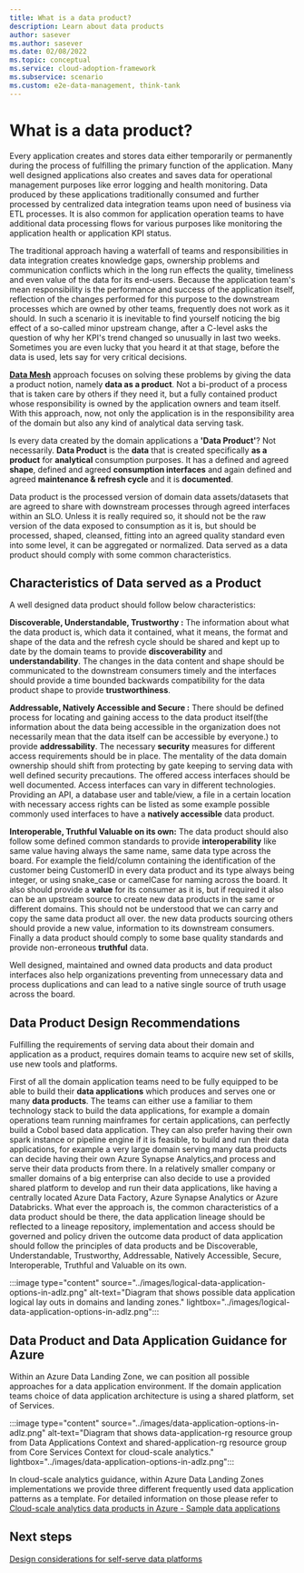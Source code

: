 ```yaml
---
title: What is a data product?
description: Learn about data products
author: sasever
ms.author: sasever
ms.date: 02/08/2022
ms.topic: conceptual
ms.service: cloud-adoption-framework
ms.subservice: scenario
ms.custom: e2e-data-management, think-tank
---
```


# What is a data product?
<!---Intro -->
Every application creates and stores data either temporarily or permanently during the process of fulfilling the primary function of the application. Many well designed applications also creates and saves data for operational management purposes like error logging and health monitoring. Data produced by these applications traditionally consumed and further processed by centralized data integration teams upon need of business via ETL processes. It is also common for application operation teams to have additional data processing flows for various purposes like monitoring the application health or application KPI status.

<!---Problem -->

The traditional approach having a waterfall of teams and responsibilities in data integration creates knowledge gaps, ownership problems and communication conflicts which in the long run effects the quality, timeliness and even value of the data for its end-users. Because the application team's mean responsibility is the performance and success of the application itself, reflection of the changes performed for this purpose to the downstream processes which are owned by other teams, frequently does not work as it should. In such a scenario it is inevitable to find yourself noticing the big effect of a so-called minor upstream change, after a C-level asks the question of why her KPI's trend changed so unusually in last two weeks. Sometimes you are even lucky that you heard it at that stage, before the data is used, lets say for very critical decisions.

<!---Solution Suggestion -->

**[Data Mesh](./what-is-data-mesh.md)** approach focuses on solving these problems by giving the data a product notion, namely **data as a product**. Not a bi-product of a process that is taken care by others if they need it, but a fully contained product whose responsibility is owned by the application owners and team itself. With this approach, now, not only the application is in the responsibility area of the domain but also any kind of analytical data serving task.

<!---design considerations -->

Is every data created by the domain applications a **'Data Product'**? Not necessarily.
**Data Product** is the **data** that is created specifically **as a product** for **analytical** consumption purposes. It has a defined and agreed **shape**, defined and agreed **consumption interfaces** and again defined and agreed **maintenance & refresh cycle** and it is **documented**.

Data product is the processed version of domain data assets/datasets that are agreed to share with downstream processes through agreed interfaces within an SLO. Unless it is really required so, it should not be the raw version of the data exposed to consumption as it is, but should be processed, shaped, cleansed, fitting into an agreed quality standard even into some level, it can be aggregated or normalized. Data served as a data product should comply with some common characteristics.

## Characteristics of Data served as a Product

A well designed data product should follow below characteristics:

**Discoverable, Understandable, Trustworthy :** The information about what the data product is, which data it contained, what it means, the format and shape of the data and the refresh cycle should be shared and kept up to date by the domain teams to provide **discoverability** and **understandability**. The changes in the data content and shape should be communicated to the downstream consumers timely and the interfaces should provide a time bounded backwards compatibility for the data product shape to provide **trustworthiness**.

**Addressable, Natively Accessible and Secure :** There should be defined process for locating and gaining access to the data product itself(the information about the data being accessible in the organization does not necessarily mean that the data itself can be accessible by everyone.) to provide **addressability**. The necessary **security** measures for different access requirements should be in place. The mentality of the data domain ownership should shift from protecting by gate keeping to serving data with well defined security precautions. The offered access interfaces should be well documented. Access interfaces can vary in different technologies. Providing an API, a database user and table/view, a file in a certain location with necessary access rights can be listed as some example possible commonly used interfaces to have a **natively accessible** data product.

**Interoperable, Truthful Valuable on its own:** The data product should also follow some defined common standards to provide **interoperability** like same value having always the same name, same data type across the board. For example the field/column containing the identification of the customer being CustomerID in every data product and its type always being integer, or using snake_case or camelCase for naming across the board. It also should provide a **value** for its consumer as it is, but if required it also can be an upstream source to create new data products in the same or different domains. This should not be understood that we can carry and copy the same data product all over. the new data products sourcing others should provide a new value, information to its downstream consumers. Finally a data product should comply to some base quality standards and provide non-erroneous **truthful** data.

Well designed, maintained and owned data products and data product interfaces also help organizations preventing from unnecessary data and process duplications and can lead to a native single source of truth usage across the board.

## Data Product Design Recommendations
<!---design recommendations -->

Fulfilling the requirements of serving data about their domain and application as a product, requires domain teams to acquire new set of skills, use new tools and platforms.

First of all the domain application teams need to be fully equipped to be able to build their **data applications** which produces and serves one or many **data products**. The teams can either use a familiar to them technology stack to build the data applications, for example a domain operations team running mainframes for certain applications, can perfectly build a Cobol based data application. They can also prefer having their own spark instance or pipeline engine if it is feasible, to build and run their data applications, for example a very large domain serving many data products can decide having their own Azure Synapse Analytics,and process and serve their data products from there. In a relatively smaller company or smaller domains of a big enterprise can also decide to use a provided shared platform to develop and run their data applications, like having a centrally located Azure Data Factory, Azure Synapse Analytics or Azure Databricks. What ever the approach is, the common characteristics of a data product should be there, the data application lineage should be reflected to a lineage repository, implementation and access should be governed and policy driven the outcome data product of data application should follow the principles of data products and be Discoverable, Understandable, Trustworthy, Addressable, Natively Accessible, Secure, Interoperable, Truthful and Valuable on its own.

:::image type="content" source="../images/logical-data-application-options-in-adlz.png" alt-text="Diagram that shows possible data application logical lay outs in domains and landing zones." lightbox="../images/logical-data-application-options-in-adlz.png":::

## Data Product and Data Application Guidance for Azure
<!---Direct Guidance for MS Products -->

Within an Azure Data Landing Zone, we can position all possible approaches for a data application environment. If the domain application teams choice of data application architecture is using a shared platform, set of Services.

:::image type="content" source="../images/data-application-options-in-adlz.png" alt-text="Diagram that shows data-application-rg resource group from Data Applications Context and  shared-application-rg resource group from Core Services Context for cloud-scale analytics." lightbox="../images/data-application-options-in-adlz.png":::

In cloud-scale analytics guidance, within Azure Data Landing Zones implementations we provide three different frequently used data application patterns as a template. For detailed information on those please refer to [Cloud-scale analytics data products in Azure - Sample data applications](../architectures/data-landing-zone-data-products.md#sample-data-applications)

## Next steps

[Design considerations for self-serve data platforms](self-serve-data-platforms.md)
